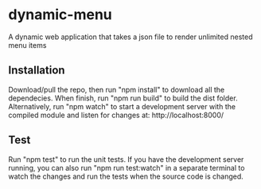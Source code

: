 # dynamic-menu
A dynamic web application that takes a json file to render unlimited nested menu items

## Installation
Download/pull the repo, then run "npm install" to download all the dependecies. When finish, run "npm run build" to build the dist folder. Alternatively, run "npm watch" to start a development server with the compiled module and listen for changes at: http://localhost:8000/

## Test
Run "npm test" to run the unit tests. If you have the development server running, you can also run "npm run test:watch" in a separate terminal to watch the changes and run the tests when the source code is changed.
